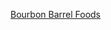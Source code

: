 ---
layout: post
wordpress_id: 1416
wordpress_url: http://noesbueno.com/archives/1416
date: '2012-02-07 15:51:39 -0600'
date_gmt: '2012-02-07 20:51:39 -0600'
body: |
  <p><a href="http://feeds.coolhunting.com/~r/ch/~3/srPbo59qyLo/bourbon-barrel-foods.php">Bourbon Barrel Foods</a></p>
---